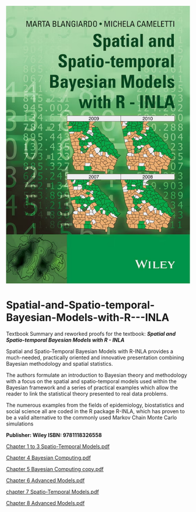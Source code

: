 ![Textbook.jpg](Textbook.jpg)

# Spatial-and-Spatio-temporal-Bayesian-Models-with-R---INLA
Textbook Summary and reworked proofs for the textbook:
**_Spatial and Spatio-temporal Bayesian Models with R - INLA_**

Spatial and Spatio-Temporal Bayesian Models with R-INLA provides a much-needed, practically oriented and innovative presentation combining Bayesian methodology and spatial statistics. 

The authors formulate an introduction to Bayesian theory and methodology with a focus on the spatial and spatio-temporal models used within the Bayesian framework and a series of practical examples which allow the reader to link the statistical theory presented to real data problems. 

The numerous examples from the fields of epidemiology, biostatistics and social science all are coded in the R package R-INLA, which has proven to be a valid alternative to the commonly used Markov Chain Monte Carlo simulations

**Publisher: Wiley
ISBN: 9781118326558**

[Chapter 1 to 3 Spatio-Temporal Models.pdf](Chapters/Chapter%201%20to%203%20Spatio-Temporal%20Models.pdf)

[Chapter 4 Bayesian Computing.pdf](Chapters/Chapter%204%20Bayesian%20Computing.pdf)

[Chapter 5 Bayesian Computing copy.pdf](Chapters/Chapter%204%20Bayesian%20Computing.pdf)

[Chapter 6 Advanced Models.pdf](Chapters/Chapter%206%20Advanced%20Models.pdf)

[chapter 7 Spatio-Temporal Models.pdf](Chapters/Chapter%207%20Spatio-Temporal%20Models.pdf)

[Chapter 8 Advanced Models.pdf](Chapters/Chapter%208%20Advanced%20Models.pdf)


